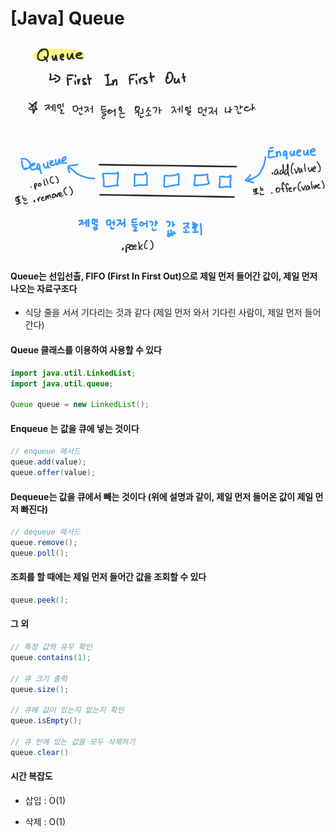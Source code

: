 # [Java] Queue



![image-20230613154230781](2_Queue.assets/image-20230613154230781.png)



#### Queue는 선입선출, FIFO (First In First Out)으로 제일 먼저 들어간 값이, 제일 먼저 나오는 자료구조다

- 식당 줄을 서서 기다리는 것과 같다 (제일 먼저 와서 기다린 사람이, 제일 먼저 들어간다)



#### Queue 클래스를 이용하여 사용할 수 있다

```java
import java.util.LinkedList;
import java.util.queue;

Queue queue = new LinkedList();
```



#### Enqueue 는 값을 큐에 넣는 것이다

```java
// enqueue 메서드
queue.add(value);
queue.offer(value);
```



#### Dequeue는 값을 큐에서 빼는 것이다 (위에 설명과 같이, 제일 먼저 들어온 값이 제일 먼저 빠진다)

```java
// dequeue 메서드
queue.remove();
queue.poll();
```



#### 조회를 할 때에는 제일 먼저 들어간 값을 조회할 수 있다

```java
queue.peek();
```



#### 그 외

```java
// 특정 값의 유무 확인
queue.contains(1);

// 큐 크기 출력
queue.size();

// 큐에 값이 있는지 없는지 확인
queue.isEmpty();

// 큐 안에 있는 값을 모두 삭제하기
queue.clear()
```





#### 시간 복잡도

- 삽입 : O(1)

- 삭제 : O(1)

  
